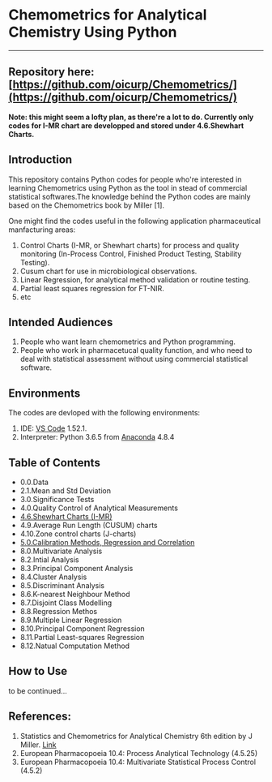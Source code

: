 # Chemometrics for Analytical Chemistry Using Python #
---
Repository here: [https://github.com/oicurp/Chemometrics/](https://github.com/oicurp/Chemometrics/)
---
**Note: this might seem a lofty plan, as there're a lot to do. Currently only codes for I-MR chart are developped and stored under 4.6.Shewhart Charts.**

## Introduction
This repository contains Python codes for people who're interested in learning Chemometrics using Python as the tool
in stead of commercial statistical softwares.The knowledge behind the Python codes are mainly based on the Chemometrics book by Miller [1].

One might find the codes useful in the following application pharmaceutical manfacturing areas:
1. Control Charts (I-MR, or Shewhart charts) for process and quality monitoring (In-Process Control, Finished Product Testing, Stability Testing).
2. Cusum chart for use in microbiological observations.
2. Linear Regression, for analytical method validation or routine testing.
3. Partial least squares regression for FT-NIR.
4. etc

## Intended Audiences
1. People who want learn chemometrics and Python programming.
2. People who work in pharmacetucal quality function, and who need to deal with statistical assessment without using commercial statistical software.


## Environments
The codes are devloped with the following environments:
1. IDE: [VS Code](https://code.visualstudio.com/) 1.52.1. 
2. Interpreter: Python 3.6.5 from [Anaconda](https://www.anaconda.com/) 4.8.4

## Table of Contents
- 0.0.Data
- 2.1.Mean and Std Deviation
- 3.0.Significance Tests
- 4.0.Quality Control of Analytical Measurements
- [4.6.Shewhart Charts (I-MR)](https://github.com/oicurp/Chemometrics/tree/main/4.6.Shewhart%20Charts%20(I-MR))
- 4.9.Average Run Length (CUSUM) charts
- 4.10.Zone control charts (J-charts)
- [5.0.Calibration Methods, Regression and Correlation](https://github.com/oicurp/Chemometrics/tree/main/5.0.Calibration%20Methods%2C%20Regression%20and%20Correlation)
- 8.0.Multivariate Analysis
- 8.2.Intial Analysis
- 8.3.Principal Component Analysis
- 8.4.Cluster Analysis
- 8.5.Discriminant Analysis
- 8.6.K-nearest Neighbour Method
- 8.7.Disjoint Class Modelling
- 8.8.Regression Methos
- 8.9.Multiple Linear Regression
- 8.10.Principal Component Regression
- 8.11.Partial Least-squares Regression
- 8.12.Natual Computation Method

## How to Use

to be continued...

## References: 
1. Statistics and Chemometrics for Analytical Chemistry 6th edition by J Miller. [Link](https://www.amazon.com/Statistics-Chemometrics-Analytical-Chemistry-6th/dp/0273730428)
2. European Pharmacopoeia 10.4: Process Analytical Technology (4.5.25)
3. European Pharmacopoeia 10.4: Multivariate Statistical Process Control (4.5.2)

